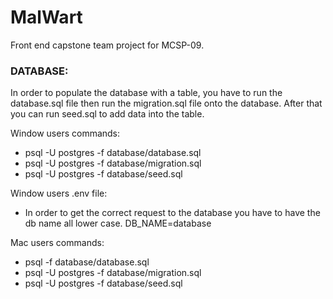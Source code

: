 # MalWart
Front end capstone team project for MCSP-09.

### DATABASE:
In order to populate the database with a table, you have to run the database.sql file then run the migration.sql file onto the database. After that you can run seed.sql to add data into the table.

Window users commands: 
- psql -U postgres -f database/database.sql
- psql -U postgres -f database/migration.sql
- psql -U postgres -f database/seed.sql

Window users .env file: 
- In order to get the correct request to the database you have to have the db name all lower case. DB_NAME=database

Mac users commands: 
- psql -f database/database.sql
- psql -U postgres -f database/migration.sql
- psql -U postgres -f database/seed.sql
